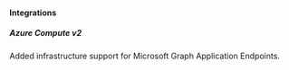 
#### Integrations

##### Azure Compute v2

Added infrastructure support for Microsoft Graph Application Endpoints.